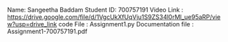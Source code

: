 Name: Sangeetha Baddam Student ID: 700757191 Video Link : https://drive.google.com/file/d/1VgcUkXfUqVju1S9ZS34l0rMl_ue95aRP/view?usp=drive_link
 code File : Assignment1.py Documentation file : Assignment1-700757191.pdf
